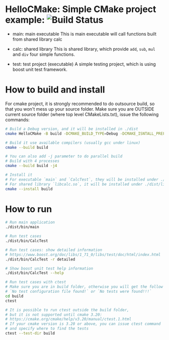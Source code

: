 # HelloCMake: Simple CMake project example: ![Build Status](https://github.com/bgyu/HelloCMake/actions/workflows/c-cpp.yml/badge.svg?event=push)
* main: main executable
This is main executable will call functions built from shared library calc

* calc: shared library
This is shared library, which provide `add`, `sub`, `mul` and `div` four simple functions.

* test: test project (executable)
A simple testing project, which is using boost unit test framework.

# How to build and install

For cmake project, it is strongly recommended to do outsource build,
so that you won't mess up your source folder.
Make sure you are OUTSIDE current source folder (where top level CMakeLists.txt), issue the following commands:
```bash
# Build a Debug version, and it will be installed in ./dist
cmake HelloCMake -B build -DCMAKE_BUILD_TYPE=Debug -DCMAKE_ISNTALL_PREFIX=./dist

# Build it use available compilers (usually gcc under linux) 
cmake --build build

# You can also add -j parameter to do parallel build
# Build with 4 processes
cmake --build build -j4

# Install it
# For executable `main` and `CalcTest`, they will be installed under ./dist/bin folder;
# For shared library `libcalc.so`, it will be installed under ./dist/lib folder.
cmake --install build
```

# How to run
``` bash
# Run main application
./dist/bin/main

# Run test cases
./dist/bin/CalcTest

# Run test cases: show detailed information
# https://www.boost.org/doc/libs/1_71_0/libs/test/doc/html/index.html
./dist/bin/CalcTest -r detailed

# Show boost unit test help information
./dist/bin/CalcTest --help

# Run test cases with ctest
# Make sure you are in build folder, otherwise you will get the follow error:
# `No test configuration file found!` or `No tests were found!!!`
cd build  
ctest

# It is possible to run ctest outside the build folder,
# but it is not supported until cmake 3.20:
# https://cmake.org/cmake/help/v3.20/manual/ctest.1.html
# If your cmake version is 3.20 or above, you can issue ctest command 
# and specify where to find the tests
ctest --test-dir build
```



